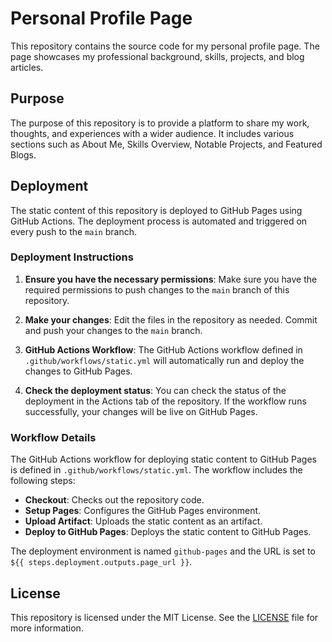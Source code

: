# Personal Profile Page

This repository contains the source code for my personal profile page. The page showcases my professional background, skills, projects, and blog articles.

## Purpose

The purpose of this repository is to provide a platform to share my work, thoughts, and experiences with a wider audience. It includes various sections such as About Me, Skills Overview, Notable Projects, and Featured Blogs.

## Deployment

The static content of this repository is deployed to GitHub Pages using GitHub Actions. The deployment process is automated and triggered on every push to the `main` branch.

### Deployment Instructions

1. **Ensure you have the necessary permissions**: Make sure you have the required permissions to push changes to the `main` branch of this repository.

2. **Make your changes**: Edit the files in the repository as needed. Commit and push your changes to the `main` branch.

3. **GitHub Actions Workflow**: The GitHub Actions workflow defined in `.github/workflows/static.yml` will automatically run and deploy the changes to GitHub Pages.

4. **Check the deployment status**: You can check the status of the deployment in the Actions tab of the repository. If the workflow runs successfully, your changes will be live on GitHub Pages.

### Workflow Details

The GitHub Actions workflow for deploying static content to GitHub Pages is defined in `.github/workflows/static.yml`. The workflow includes the following steps:

- **Checkout**: Checks out the repository code.
- **Setup Pages**: Configures the GitHub Pages environment.
- **Upload Artifact**: Uploads the static content as an artifact.
- **Deploy to GitHub Pages**: Deploys the static content to GitHub Pages.

The deployment environment is named `github-pages` and the URL is set to `${{ steps.deployment.outputs.page_url }}`.

## License

This repository is licensed under the MIT License. See the [LICENSE](LICENSE) file for more information.
